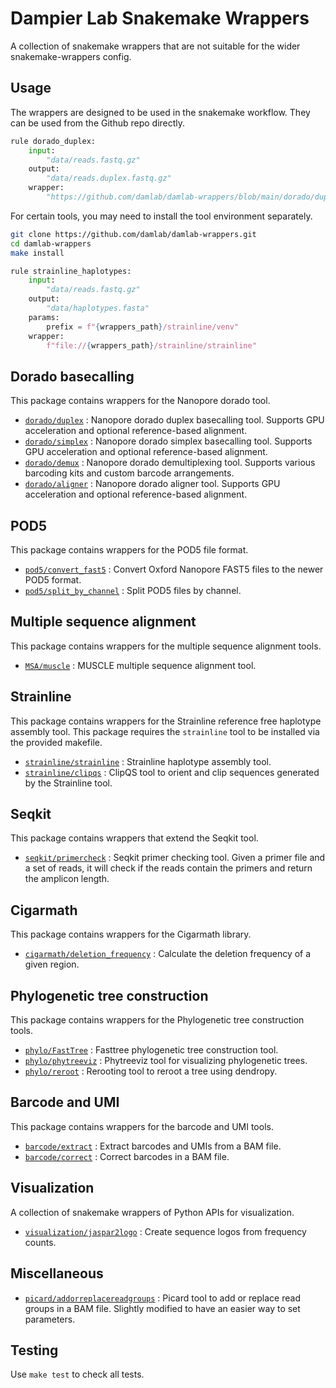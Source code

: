 # Dampier Lab Snakemake Wrappers

A collection of snakemake wrappers that are not suitable for the wider snakemake-wrappers config.


## Usage

The wrappers are designed to be used in the snakemake workflow.
They can be used from the Github repo directly.

```python
rule dorado_duplex:
    input:
        "data/reads.fastq.gz"
    output:
        "data/reads.duplex.fastq.gz"
    wrapper:
        "https://github.com/damlab/damlab-wrappers/blob/main/dorado/duplex"
```

For certain tools, you may need to install the tool environment separately.

```bash
git clone https://github.com/damlab/damlab-wrappers.git
cd damlab-wrappers
make install
```

```python
rule strainline_haplotypes:
    input:
        "data/reads.fastq.gz"
    output:
        "data/haplotypes.fasta"
    params:
        prefix = f"{wrappers_path}/strainline/venv"
    wrapper:
        f"file://{wrappers_path}/strainline/strainline"
```


## Dorado basecalling

This package contains wrappers for the Nanopore dorado tool.

 - [`dorado/duplex`](dorado/duplex/README.md) : Nanopore dorado duplex basecalling tool. Supports GPU acceleration and optional reference-based alignment.
 - [`dorado/simplex`](dorado/simplex/README.md) : Nanopore dorado simplex basecalling tool. Supports GPU acceleration and optional reference-based alignment.
 - [`dorado/demux`](dorado/demux/README.md) : Nanopore dorado demultiplexing tool. Supports various barcoding kits and custom barcode arrangements.
 - [`dorado/aligner`](dorado/aligner/README.md) : Nanopore dorado aligner tool. Supports GPU acceleration and optional reference-based alignment.


## POD5

This package contains wrappers for the POD5 file format.

 - [`pod5/convert_fast5`](pod5/convert_fast5/README.md) : Convert Oxford Nanopore FAST5 files to the newer POD5 format.
 - [`pod5/split_by_channel`](pod5/split_by_channel/README.md) : Split POD5 files by channel.


## Multiple sequence alignment

This package contains wrappers for the multiple sequence alignment tools.

 - [`MSA/muscle`](MSA/muscle/README.md) : MUSCLE multiple sequence alignment tool.

## Strainline

This package contains wrappers for the Strainline reference free haplotype assembly tool.
This package requires the `strainline` tool to be installed via the provided makefile.

 - [`strainline/strainline`](strainline/strainline/README.md) : Strainline haplotype assembly tool.
 - [`strainline/clipqs`](strainline/clipqs/README.md) : ClipQS tool to orient and clip sequences generated by the Strainline tool.

## Seqkit

This package contains wrappers that extend the Seqkit tool.

 - [`seqkit/primercheck`](seqkit/primercheck/README.md) : Seqkit primer checking tool. Given a primer file and a set of reads, it will check if the reads contain the primers and return the amplicon length.

## Cigarmath

This package contains wrappers for the Cigarmath library.

 - [`cigarmath/deletion_frequency`](cigarmath/deletion_frequency/README.md) : Calculate the deletion frequency of a given region.

## Phylogenetic tree construction

This package contains wrappers for the Phylogenetic tree construction tools.

 - [`phylo/FastTree`](phylo/FastTree/README.md) : Fasttree phylogenetic tree construction tool.
 - [`phylo/phytreeviz`](phylo/phytreeviz/README.md) : Phytreeviz tool for visualizing phylogenetic trees.
 - [`phylo/reroot`](phylo/reroot/README.md) : Rerooting tool to reroot a tree using dendropy.

## Barcode and UMI

This package contains wrappers for the barcode and UMI tools.

 - [`barcode/extract`](barcode/extract/README.md) : Extract barcodes and UMIs from a BAM file.
 - [`barcode/correct`](barcode/correct/README.md) : Correct barcodes in a BAM file.
 
## Visualization

A collection of snakemake wrappers of Python APIs for visualization.

- [`visualization/jaspar2logo`](visualization/jaspar2logo/README.md) : Create sequence logos from frequency counts.

## Miscellaneous

- [`picard/addorreplacereadgroups`](picard/addorreplacereadgroups/README.md) : Picard tool to add or replace read groups in a BAM file. Slightly modified to have an easier way to set parameters.

## Testing

Use `make test` to check all tests.


